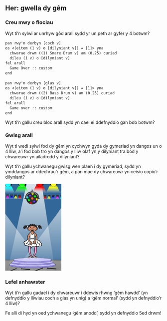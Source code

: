 ## Her: gwella dy gêm

### Creu mwy o flociau

Wyt ti’n sylwi ar unrhyw gôd arall sydd yr un peth ar gyfer y 4 botwm?

```blocks3
pan rwy'n derbyn [coch v]
os <(eitem (1 v) o [dilyniant v]) = [1]> yna 
  chwarae drwm ((1) Snare Drum v) am (0.25) curiad
  dileu (1 v) o [dilyniant v]
fel arall 
  Game Over :: custom
end

pan rwy'n derbyn [glas v]
os <(eitem (1 v) o [dilyniant v]) = [1]> yna 
  chwarae drwm ((2) Bass Drum v) am (0.25) curiad
  dileu (1 v) o [dilyniant v]
fel arall 
  Game over :: custom
end
```

Wyt ti’n gallu creu bloc arall sydd yn cael ei ddefnyddio gan bob botwm?

### Gwisg arall

Wyt ti wedi sylwi fod dy gêm yn cychwyn gyda dy gymeriad yn dangos un o 4 lliw, a’i fod bob tro yn dangos y lliw olaf yn y dilyniant tra bod y chwareuwr yn ailadrodd y dilyniant?

Wyt ti’n gallu ychwanegu gwisg wen plaen i dy gymeriad, sydd yn ymddangos ar ddechrau’r gêm, a pan mae dy chwareuwr yn ceisio copio’r dilyniant?

![sgrinlun](images/colour-white.png)

### Lefel anhawster

Wyt ti’n gallu gadael i dy chwareuwr i ddewis rhwng ‘gêm hawdd’ (yn defnyddio y lliwiau coch a glas yn unig) a ‘gêm normal’ (sydd yn defnyddio’r 4 lliw)?

Fe alli di hyd yn oed ychwanegu ‘gêm anodd’, sydd yn defnyddio 5ed drwm!